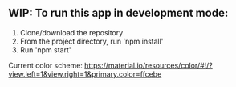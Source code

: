 ## WIP: To run this app in development mode:

1. Clone/download the repository
2. From the project directory, run 'npm install'
3. Run 'npm start'

Current color scheme: 
https://material.io/resources/color/#!/?view.left=1&view.right=1&primary.color=ffcebe 

